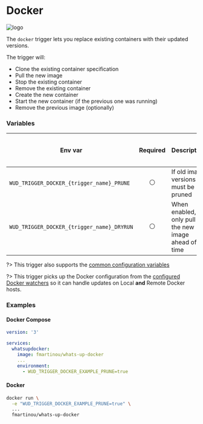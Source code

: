 # Docker
![logo](docker.png)

The `docker` trigger lets you replace existing containers with their updated versions.

The trigger will: 
- Clone the existing container specification
- Pull the new image
- Stop the existing container
- Remove the existing container
- Create the new container
- Start the new container (if the previous one was running)
- Remove the previous image (optionally)

### Variables

| Env var                                    | Required       | Description                                         | Supported values | Default value when missing |
| ------------------------------------------ |:--------------:|-----------------------------------------------------| ---------------- | -------------------------- | 
| `WUD_TRIGGER_DOCKER_{trigger_name}_PRUNE`  | :white_circle: | If old image versions must be pruned                | `true`, `false`  | `false`                    |
| `WUD_TRIGGER_DOCKER_{trigger_name}_DRYRUN` | :white_circle: | When enabled, only pull the new image ahead of time | `true`, `false`  | `false`                    |

?> This trigger also supports the [common configuration variables](configuration/triggers/?id=common-trigger-configuration)

?> This trigger picks up the Docker configuration from the [configured Docker watchers](configuration/watchers/) so it can handle updates on Local **and** Remote Docker hosts. 

### Examples

<!-- tabs:start -->
#### **Docker Compose**
```yaml
version: '3'

services:
  whatsupdocker:
    image: fmartinou/whats-up-docker
    ...
    environment:
      - WUD_TRIGGER_DOCKER_EXAMPLE_PRUNE=true
```
#### **Docker**
```bash
docker run \
  -e "WUD_TRIGGER_DOCKER_EXAMPLE_PRUNE=true" \
  ...
  fmartinou/whats-up-docker
```
<!-- tabs:end -->
